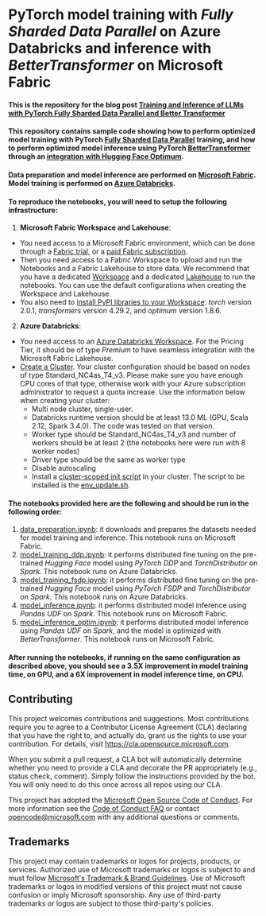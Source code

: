# PyTorch model training with *Fully Sharded Data Parallel* on Azure Databricks and inference with *BetterTransformer* on Microsoft Fabric

#### This is the repository for the blog post [Training and Inference of LLMs with PyTorch Fully Sharded Data Parallel and Better Transformer](https://techcommunity.microsoft.com/t5/ai-customer-engineering-team/training-and-inference-of-llms-with-pytorch-fully-sharded-data/ba-p/3845995)

#### This repository contains sample code showing how to perform optimized model training with PyTorch [Fully Sharded Data Parallel]( https://pytorch.org/tutorials/intermediate/FSDP_tutorial.html#getting-started-with-fully-sharded-data-parallel-fsdp) training, and how to perform optimized model inference using PyTorch [BetterTransformer]( https://pytorch.org/blog/a-better-transformer-for-fast-transformer-encoder-inference/) through an [integration with Hugging Face Optimum](https://huggingface.co/docs/optimum/bettertransformer/tutorials/convert).

#### Data preparation and model inference are performed on [Microsoft Fabric]( https://learn.microsoft.com/en-us/fabric/get-started/microsoft-fabric-overview). Model training is performed on [Azure Databricks]( https://learn.microsoft.com/en-us/azure/databricks/introduction/).

#### To reproduce the notebooks, you will need to setup the following infrastructure:

1. **Microsoft Fabric Workspace and Lakehouse**:
- You need access to a Microsoft Fabric environment, which can be done through a [Fabric trial](https://learn.microsoft.com/en-us/fabric/get-started/fabric-trial), or a [paid Fabric subscription](https://learn.microsoft.com/en-us/fabric/enterprise/buy-subscription).
- Then you need access to a Fabric Workspace to upload and run the Notebooks and a Fabric Lakehouse to store data. We recommend that you have a dedicated [Workspace](https://learn.microsoft.com/en-us/fabric/get-started/create-workspaces) and a dedicated [Lakehouse](https://learn.microsoft.com/en-us/fabric/data-engineering/create-lakehouse) to run the notebooks. You can use the default configurations when creating the Workspace and Lakehouse.
- You also need to [install PyPI libraries to your Workspace](https://learn.microsoft.com/en-us/fabric/data-science/python-guide/python-library-management#install-workspace-libraries): *torch* version 2.0.1, *transformers* version 4.29.2, and *optimum* version 1.8.6.

2. **Azure Databricks**:
- You need access to an [Azure Databricks Workspace](https://docs.microsoft.com/en-us/azure/databricks/scenarios/quickstart-create-databricks-workspace-portal?tabs=azure-portal#create-an-azure-databricks-workspace). For the Pricing Tier, it should be of type *Premium* to have seamless integration with the Microsoft Fabric Lakehouse.
- [Create a Cluster](https://docs.microsoft.com/en-us/azure/databricks/clusters/create). Your cluster configuration should be based on nodes of type Standard_NC4as_T4_v3. Please make sure you have enough CPU cores of that type, otherwise work with your Azure subscription administrator to request a quota increase. Use the information below when creating your cluster:
  - Multi node cluster, single-user.
  - Databricks runtime version should be at least 13.0 ML (GPU, Scala 2.12, Spark 3.4.0). The code was tested on that version.
  - Worker type should be Standard_NC4as_T4_v3 and number of workers should be at least 2 (the notebooks here were run with 8 worker nodes)
  - Driver type should be the same as worker type
  - Disable autoscaling
  - Install a [cluster-scoped init script](https://docs.microsoft.com/en-us/azure/databricks/clusters/init-scripts#cluster-scoped-init-scripts)  in your cluster. The script to be installed is the [env_update.sh](https://github.com/Azure/optimized-pytorch-on-databricks-and-fabric/blob/main/Azure%20Databricks/env_update.sh).

#### The notebooks provided here are the following and should be run in the following order:
1. [data_preparation.ipynb](https://github.com/Azure/optimized-pytorch-on-databricks-and-fabric/blob/main/Microsoft%20Fabric/data_preparation.ipynb): it downloads and prepares the datasets needed for model training and inference. This notebook runs on Microsoft Fabric.
2. [model_training_ddp.ipynb](https://github.com/Azure/optimized-pytorch-on-databricks-and-fabric/blob/main/Azure%20Databricks/model_training_ddp.ipynb): it performs distributed fine tuning on the pre-trained *Hugging Face* model using *PyTorch DDP* and *TorchDistributor* on *Spark*. This notebook runs on Azure Databricks.
3. [model_training_fsdp.ipynb](https://github.com/Azure/optimized-pytorch-on-databricks-and-fabric/blob/main/Azure%20Databricks/model_training_fsdp.ipynb): it performs distributed fine tuning on the pre-trained *Hugging Face* model using *PyTorch FSDP* and *TorchDistributor* on *Spark*. This notebook runs on Azure Databricks.
4. [model_inference.ipynb](https://github.com/Azure/optimized-pytorch-on-databricks-and-fabric/blob/main/Microsoft%20Fabric/model_inference.ipynb): it performs distributed model inference using *Pandas UDF* on *Spark*. This notebook runs on Microsoft Fabric.
5. [model_inference_optim.ipynb](https://github.com/Azure/optimized-pytorch-on-databricks-and-fabric/blob/main/Microsoft%20Fabric/model_inference_optim.ipynb): it performs distributed model inference using *Pandas UDF* on *Spark*, and the model is optimized with *BetterTransformer*. This notebook runs on Microsoft Fabric.

#### After running the notebooks, if running on the same configuration as described above, you should see a 3.5X improvement in model training time, on GPU, and a 6X improvement in model inference time, on CPU.

## Contributing

This project welcomes contributions and suggestions.  Most contributions require you to agree to a
Contributor License Agreement (CLA) declaring that you have the right to, and actually do, grant us
the rights to use your contribution. For details, visit https://cla.opensource.microsoft.com.

When you submit a pull request, a CLA bot will automatically determine whether you need to provide
a CLA and decorate the PR appropriately (e.g., status check, comment). Simply follow the instructions
provided by the bot. You will only need to do this once across all repos using our CLA.

This project has adopted the [Microsoft Open Source Code of Conduct](https://opensource.microsoft.com/codeofconduct/).
For more information see the [Code of Conduct FAQ](https://opensource.microsoft.com/codeofconduct/faq/) or
contact [opencode@microsoft.com](mailto:opencode@microsoft.com) with any additional questions or comments.

## Trademarks

This project may contain trademarks or logos for projects, products, or services. Authorized use of Microsoft 
trademarks or logos is subject to and must follow 
[Microsoft's Trademark & Brand Guidelines](https://www.microsoft.com/en-us/legal/intellectualproperty/trademarks/usage/general).
Use of Microsoft trademarks or logos in modified versions of this project must not cause confusion or imply Microsoft sponsorship.
Any use of third-party trademarks or logos are subject to those third-party's policies.
